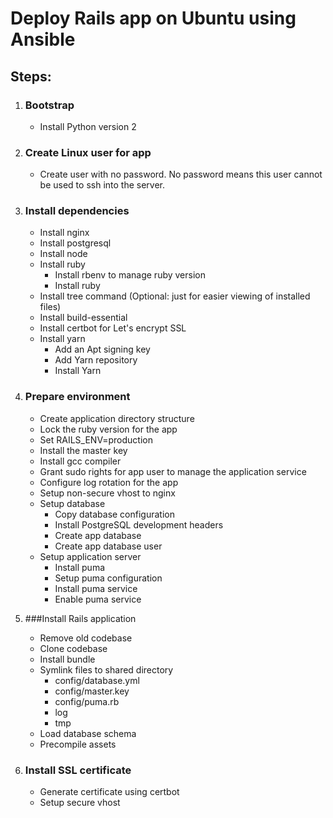 # Deploy Rails app on Ubuntu using Ansible

## Steps:

1. ### Bootstrap

   - Install Python version 2

2. ### Create Linux user for app

   - Create user with no password.  No password means this user cannot be used to ssh into the server.

3. ### Install dependencies

   - Install nginx
   - Install postgresql
   - Install node
   - Install ruby
     - Install rbenv to manage ruby version
     - Install ruby
   - Install tree command (Optional: just for easier viewing of installed files)
   - Install build-essential
   - Install certbot for Let's encrypt SSL
   - Install yarn
     - Add an Apt signing key
     - Add Yarn repository
     - Install Yarn

4. ### Prepare environment

   - Create application directory structure
   - Lock the ruby version for the app
   - Set RAILS_ENV=production
   - Install the master key
   - Install gcc compiler
   - Grant sudo rights for app user to manage the application service
   - Configure log rotation for the app
   - Setup non-secure vhost to nginx
   - Setup database
     - Copy database configuration
     - Install PostgreSQL development headers
     - Create app database
     - Create app database user
   - Setup application server
     - Install puma
     - Setup puma configuration
     - Install puma service
     - Enable puma service

5. ###Install Rails application

   - Remove old codebase
   - Clone codebase
   - Install bundle
   - Symlink files to shared directory
     - config/database.yml
     - config/master.key
     - config/puma.rb
     - log
     - tmp
   - Load database schema
   - Precompile assets

6. ### Install SSL certificate

   - Generate certificate using certbot
   - Setup secure vhost

   